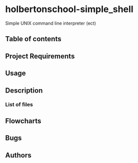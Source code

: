 # holbertonschool-simple_shell
Simple UNIX command line interpreter (ect)


## Table of contents

## Project Requirements

## Usage

## Description

### List of files

## Flowcharts

## Bugs

## Authors ##
